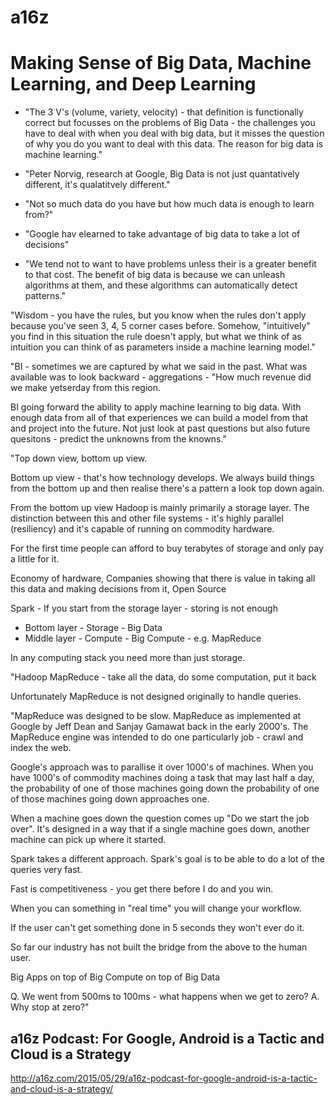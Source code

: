 # a16z

# Making Sense of Big Data, Machine Learning, and Deep Learning

* "The 3 V's (volume, variety, velocity) - that definition is functionally
  correct but focusses on the problems of Big Data - the challenges you have
to deal with when you deal with big data, but it misses the question of why
you do you want to deal with this data.  The reason for big data is machine
learning."

* "Peter Norvig, research at Google, Big Data is not just quantatively
  different, it's qualatitvely different."
* "Not so much data do you have but how much data is enough to learn from?"
* "Google hav elearned to take advantage of big data to take a lot of
  decisions"

* "We tend not to want to have problems unless their is a greater benefit to
  that cost.  The benefit of big data is because we can unleash algorithms at
them, and these algorithms can automatically detect patterns."

"Wisdom - you have the rules, but you know when the rules don't apply because
you've seen 3, 4, 5 corner cases before.  Somehow, "intuitively" you find in
this situation the rule doesn't apply, but what we think of as intuition you
can think of as parameters inside a machine learning model."

"BI - sometimes we are captured by what we said in the past.  What was
available was to look backward - aggregations - "How much revenue did we make
yetserday from this region.

BI going forward the ability to apply machine learning to big data.  With
enough data from all of that experiences we can build a model from that and
project into the future.  Not just look at past questions but also future
quesitons - predict the unknowns from the knowns."

"Top down view, bottom up view.

Bottom up view - that's how technology develops. We always build things from the bottom up and then realise there's a pattern a look
top down again.

From the bottom up view Hadoop is mainly primarily a storage layer.  The
distinction between this and other file systems - it's highly parallel
(resiliency) and it's capable of running on commodity hardware.

For the first time people can afford to buy terabytes of storage and only pay
a little for it.

Economy of hardware, Companies showing that there is value in taking all this
data and making decisions from it, Open Source

Spark - If you start from the storage layer - storing is not enough

- Bottom layer - Storage - Big Data
- Middle layer - Compute - Big Compute - e.g. MapReduce

In any computing stack you need more than just storage.

"Hadoop MapReduce - take all the data, do some computation, put it back

Unfortunately MapReduce is not designed originally to handle queries.

"MapReduce was designed to be slow.  MapReduce as implemented at Google by
Jeff Dean and Sanjay Gamawat back in the early 2000's.  The MapReduce engine
was intended to do one particularly job - crawl and index the web.

Google's approach was to parallise it over 1000's of machines.  When you have
1000's of commodity machines doing a task that may last half a day, the
probability of one of those machines going down the probability of one of
those machines going down approaches one.

When a machine goes down the question comes up "Do we start the job over".
It's designed in a way that if a single machine goes down, another machine can
pick up where it started.

Spark takes a different approach.  Spark's goal is to be able to do a lot of
the queries very fast.

Fast is competitiveness - you get there before I do and you win.

When you can something in "real time" you will change your workflow.

If the user can't get something done in 5 seconds they won't ever do it.

So far our industry has not built the bridge from the above to the human
user.

Big Apps on top of Big Compute on top of Big Data

Q. We went from 500ms to 100ms - what happens when we get to zero?
A. Why stop at zero?"

## a16z Podcast: For Google, Android is a Tactic and Cloud is a Strategy 

http://a16z.com/2015/05/29/a16z-podcast-for-google-android-is-a-tactic-and-cloud-is-a-strategy/
